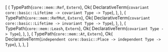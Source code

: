 [
    (
        TypePath(`core::mem::Ref`, `Extern`),
        Ok(
            DeclarativeTerm(`covariant core::basic::Lifetime -> covariant Type -> Type`),
        ),
    ),
    (
        TypePath(`core::mem::RefMut`, `Extern`),
        Ok(
            DeclarativeTerm(`covariant core::basic::Lifetime -> invariant Type -> Type`),
        ),
    ),
    (
        TypePath(`core::mem::Leash`, `Extern`),
        Ok(
            DeclarativeTerm(`covariant Type -> Type`),
        ),
    ),
    (
        TypePath(`core::mem::At`, `Extern`),
        Ok(
            DeclarativeTerm(`independent core::basic::Place -> independent Type -> Type`),
        ),
    ),
]